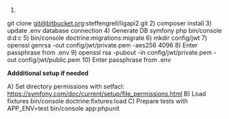 1)
git clone git@bitbucket.org:steffengrell/ligapi2.git
2)
composer install
3) 
update .env database connection
4) Generate DB
symfony php bin/console d:d:c
5)
bin/console doctrine:migrations:migrate
6)
mkdir config/jwt
7)
openssl genrsa -out config/jwt/private.pem -aes256 4096
8)
Enter passphrase from .env
9)
openssl rsa -pubout -in config/jwt/private.pem -out config/jwt/public.pem
10)
Enter passphrase from .env

**Addditional setup if needed**

A) Set directory permissions with setfacl:
https://symfony.com/doc/current/setup/file_permissions.html
B) Load fixtures
bin/console doctrine:fixtures:load
C) Prepare tests with
APP_ENV=test bin/console app:phpunit
